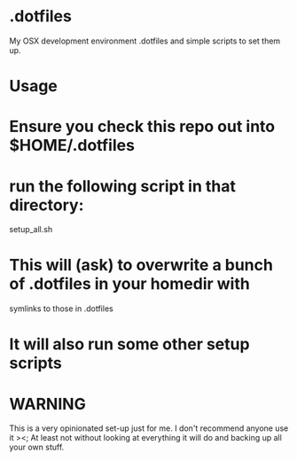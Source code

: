 .dotfiles
=========

My OSX development environment .dotfiles and simple scripts to set them up.

Usage
=====

# Ensure you check this repo out into $HOME/.dotfiles

# run the following script in that directory:
  setup_all.sh 
  
# This will (ask) to overwrite a bunch of .dotfiles in your homedir with 
symlinks to those in .dotfiles

# It will also run some other setup scripts

WARNING
=======

This is a very opinionated set-up just for me. I don't recommend anyone use 
it ><; At least not without looking at everything it will do and backing up 
all your own stuff.
